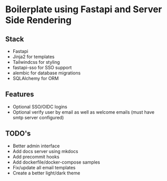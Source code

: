 # Boilerplate using Fastapi and Server Side Rendering


## Stack

- Fastapi
- Jinja2 for templates
- Tailwindcss for styling
- fastapi-sso for SSO support
- alembic for database migrations
- SQLAlchemy for ORM


## Features

- Optional SSO/OIDC logins
- Optional verify user by email as well as welcome emails (must have smtp server configured)


## TODO's

- Better admin interface
- Add docs server using mkdocs
- Add precommit hooks
- Add dockerfile/docker-compose samples
- Fix/update all email templates
- Create a better light/dark theme
